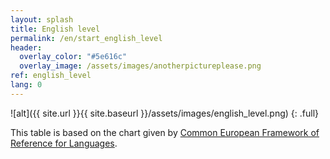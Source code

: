 ```yaml
---
layout: splash
title: English level
permalink: /en/start_english_level
header:
  overlay_color: "#5e616c"
  overlay_image: /assets/images/anotherpictureplease.png
ref: english_level
lang: 0
---
```



![alt]({{ site.url }}{{ site.baseurl }}/assets/images/english_level.png)
{: .full}

This table is based on the chart given by [Common European Framework of Reference for Languages](https://en.wikipedia.org/wiki/Common_European_Framework_of_Reference_for_Languages).